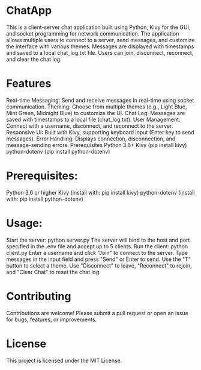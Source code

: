 # ChatApp
This is a client-server chat application built using Python, Kivy for the GUI, and socket programming for network communication. The application allows multiple users to connect to a server, send messages, and customize the interface with various themes. Messages are displayed with timestamps and saved to a local chat_log.txt file. Users can join, disconnect, reconnect, and clear the chat log.

# Features
Real-time Messaging: Send and receive messages in real-time using socket communication.
Theming: Choose from multiple themes (e.g., Light Blue, Mint Green, Midnight Blue) to customize the UI.
Chat Log: Messages are saved with timestamps to a local file (chat_log.txt).
User Management: Connect with a username, disconnect, and reconnect to the server.
Responsive UI: Built with Kivy, supporting keyboard input (Enter key to send messages).
Error Handling: Displays connection, disconnection, and message-sending errors.
Prerequisites
Python 3.6+
Kivy (pip install kivy)
python-dotenv (pip install python-dotenv)

# Prerequisites:

Python 3.6 or higher
Kivy (install with: pip install kivy)
python-dotenv (install with: pip install python-dotenv)

# Usage:

Start the server: python server.py The server will bind to the host and port specified in the .env file and accept up to 5 clients.
Run the client: python client.py
Enter a username and click "Join" to connect to the server.
Type messages in the input field and press "Send" or Enter to send.
Use the "T" button to select a theme.
Use "Disconnect" to leave, "Reconnect" to rejoin, and "Clear Chat" to reset the chat log.

# Contributing
Contributions are welcome! Please submit a pull request or open an issue for bugs, features, or improvements.

# License
This project is licensed under the MIT License.
